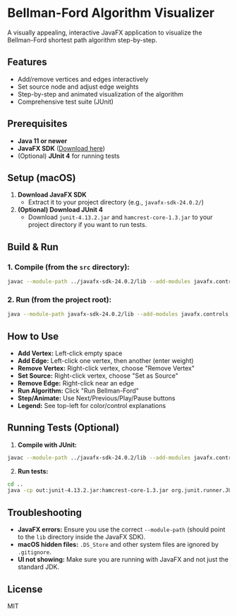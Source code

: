 # Bellman-Ford Algorithm Visualizer

A visually appealing, interactive JavaFX application to visualize the Bellman-Ford shortest path algorithm step-by-step.

## Features

- Add/remove vertices and edges interactively
- Set source node and adjust edge weights
- Step-by-step and animated visualization of the algorithm
- Comprehensive test suite (JUnit)

## Prerequisites

- **Java 11 or newer**
- **JavaFX SDK** ([Download here](https://openjfx.io/))
- (Optional) **JUnit 4** for running tests

## Setup (macOS)

1. **Download JavaFX SDK**
   - Extract it to your project directory (e.g., `javafx-sdk-24.0.2/`)
2. **(Optional) Download JUnit 4**
   - Download `junit-4.13.2.jar` and `hamcrest-core-1.3.jar` to your project directory if you want to run tests.

## Build & Run

### 1. Compile (from the `src` directory):

```sh
javac --module-path ../javafx-sdk-24.0.2/lib --add-modules javafx.controls,javafx.fxml -d ../out *.java
```

### 2. Run (from the project root):

```sh
java --module-path javafx-sdk-24.0.2/lib --add-modules javafx.controls,javafx.fxml -cp out BellmanFordApp
```

## How to Use

- **Add Vertex:** Left-click empty space
- **Add Edge:** Left-click one vertex, then another (enter weight)
- **Remove Vertex:** Right-click vertex, choose "Remove Vertex"
- **Set Source:** Right-click vertex, choose "Set as Source"
- **Remove Edge:** Right-click near an edge
- **Run Algorithm:** Click "Run Bellman-Ford"
- **Step/Animate:** Use Next/Previous/Play/Pause buttons
- **Legend:** See top-left for color/control explanations

## Running Tests (Optional)

1. **Compile with JUnit:**

```sh
javac --module-path ../javafx-sdk-24.0.2/lib --add-modules javafx.controls,javafx.fxml -cp .:../junit-4.13.2.jar:../hamcrest-core-1.3.jar -d ../out *.java
```

2. **Run tests:**

```sh
cd ..
java -cp out:junit-4.13.2.jar:hamcrest-core-1.3.jar org.junit.runner.JUnitCore BellmanFordAlgorithmTest
```

## Troubleshooting

- **JavaFX errors:** Ensure you use the correct `--module-path` (should point to the `lib` directory inside the JavaFX SDK).
- **macOS hidden files:** `.DS_Store` and other system files are ignored by `.gitignore`.
- **UI not showing:** Make sure you are running with JavaFX and not just the standard JDK.

## License

MIT

